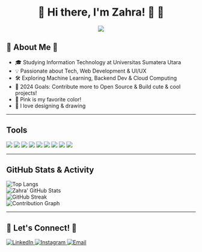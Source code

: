 <h1 align="center">🎀 Hi there, I'm Zahra! 👋 🎀</h1>

<p align="center">
  <img src="https://readme-typing-svg.herokuapp.com?color=%23FF69B4&center=true&vCenter=true&lines=Welcome+to+my+GitHub!+🌸;Full-Stack+Developer+💻;Open+Source+Contributor+🌍">
</p>

## 🌷 About Me 🌷  
- 🎓 Studying Information Technology at Universitas Sumatera Utara  
- 💡 Passionate about Tech, Web Development & UI/UX  
- 🛠 Exploring Machine Learning, Backend Dev & Cloud Computing  
- 🎯 2024 Goals: Contribute more to Open Source & Build cute & cool projects!  
- 🌸 Pink is my favorite color!  
- 🎨 I love designing & drawing  

---

## **Tools**  

<img src="https://img.shields.io/badge/HTML5-FFB6C1?style=for-the-badge&logo=html5&logoColor=white" />
<img src="https://img.shields.io/badge/CSS3-FF69B4?style=for-the-badge&logo=css3&logoColor=white" />
<img src="https://img.shields.io/badge/JavaScript-FFC0CB?style=for-the-badge&logo=javascript&logoColor=black" />
<img src="https://img.shields.io/badge/React-FF69B4?style=for-the-badge&logo=react&logoColor=white" />
<img src="https://img.shields.io/badge/Python-FFB6C1?style=for-the-badge&logo=python&logoColor=white" />
<img src="https://img.shields.io/badge/Git-FF69B4?style=for-the-badge&logo=git&logoColor=white" />
<img src="https://img.shields.io/badge/GitHub-FFC0CB?style=for-the-badge&logo=github&logoColor=white" />
<img src="https://img.shields.io/badge/VS%20Code-FFB6C1?style=for-the-badge&logo=visualstudiocode&logoColor=white" />
<img src="https://img.shields.io/badge/Figma-FF69B4?style=for-the-badge&logo=figma&logoColor=white" />

---

## **GitHub Stats & Activity**  

![Top Langs](https://github-readme-stats.vercel.app/api/top-langs/?username=zahranaziha&layout=compact&theme=tokyonight)  
![Zahra' GitHub Stats](https://github-readme-stats.vercel.app/api?username=zahranaziha&show_icons=true&theme=tokyonight)  
![GitHub Streak](https://github-readme-streak-stats.herokuapp.com/?user=zahranaziha&theme=tokyonight)  
![Contribution Graph](https://github-readme-activity-graph.vercel.app/graph?username=zahranaziha&theme=pink-passion)  

---

## 💌 **Let's Connect!** 💌  

<a href="https://www.linkedin.com/in/zahranaziha" target="_blank">
  <img alt="LinkedIn" src="https://img.shields.io/badge/LinkedIn-FF69B4?style=for-the-badge&logo=linkedin&logoColor=white" />
</a>  
<a href="https://www.instagram.com/zahranaziha" target="_blank">
  <img alt="Instagram" src="https://img.shields.io/badge/Instagram-FFB6C1?style=for-the-badge&logo=instagram&logoColor=white" />
</a>  
<a href="mailto:nazihazahra370@gmail.com">
  <img alt="Email" src="https://img.shields.io/badge/Email-FFC0CB?style=for-the-badge&logo=gmail&logoColor=white" />
</a>  
